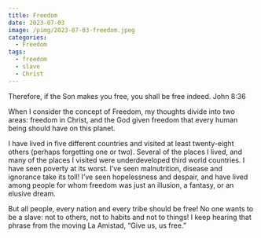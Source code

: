 ```yaml
---
title: Freedom
date: 2023-07-03
image: /pimg/2023-07-03-freedom.jpeg
categories:
  - Freedom
tags:
  - freedom
  - slave
  - Christ
---
```


Therefore, if the Son makes you free, you shall be free indeed. John 8:36

When I consider the concept of Freedom, my thoughts divide into two areas: freedom in Christ, and the God given freedom that every human being should have on this planet.

I have lived in five different countries and visited at least twenty-eight others (perhaps forgetting one or two). Several of the places I lived, and many of the places I visited were underdeveloped third world countries. I have seen poverty at its worst. I’ve seen malnutrition, disease and ignorance take its toll! I’ve seen hopelessness and despair, and have lived among people for whom freedom was just an illusion, a fantasy, or an elusive dream.

But all people, every nation and every tribe should be free! No one wants to be a slave: not to others, not to habits and not to things! I keep hearing that phrase from the moving La Amistad, “Give us, us free.”



